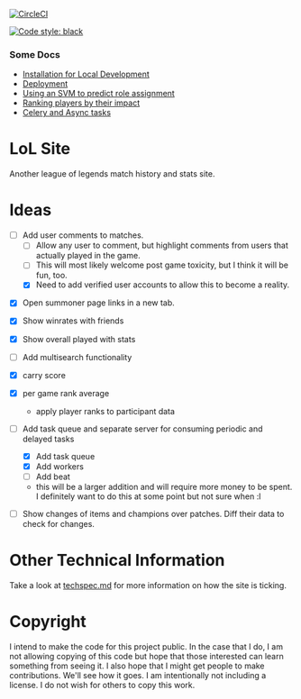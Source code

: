 [![CircleCI](https://circleci.com/gh/brianjp93/lolsite.svg?style=svg&circle-token=3e958dc79cdd1106457fbc9f5f4015662c447e95)](https://circleci.com/gh/brianjp93/lolsite)

[![Code style: black](https://img.shields.io/badge/code%20style-black-000000.svg)](https://github.com/psf/black)

### Some Docs
* [Installation for Local Development](/docs/installation.md)
* [Deployment](/docs/deployment.md)
* [Using an SVM to predict role assignment](/docs/svm.md)
* [Ranking players by their impact](/docs/impact-scores.md)
* [Celery and Async tasks](/docs/celery.md)


# LoL Site

Another league of legends match history and stats site.

# 

# Ideas

* [ ] Add user comments to matches.
    * [ ] Allow any user to comment, but highlight comments from
    users that actually played in the game.
    * [ ] This will most likely welcome post game toxicity, but I think it will be fun, too.
    * [x] Need to add verified user accounts to allow this to become a reality.

- [x] Open summoner page links in a new tab.
- [x] Show winrates with friends
- [x] Show overall played with stats

- [ ] Add multisearch functionality
- [x] carry score
- [x] per game rank average
    * apply player ranks to participant data

- [ ] Add task queue and separate server for consuming periodic and delayed tasks
    * [x] Add task queue
    * [x] Add workers
    * [ ] Add beat
    * this will be a larger addition and will require more money to be spent. I definitely want to do this at some point but not sure when :l

- [ ] Show changes of items and champions over patches.  Diff their data to check for changes.

# Other Technical Information

Take a look at [techspec.md](techspec.md) for more information on how the site is ticking.

# Copyright

I intend to make the code for this project public. In the case that I do, I am not allowing copying of this code but hope that those interested can learn something from seeing it. I also hope that I might get people to make contributions.  We'll see how it goes. I am intentionally not including a license. I do not wish for others to copy this work.
